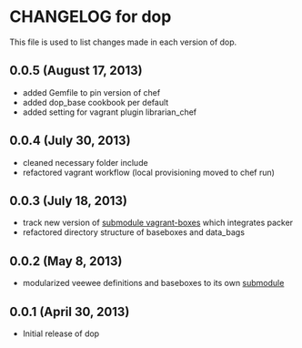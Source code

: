 # CHANGELOG for dop

This file is used to list changes made in each version of dop.

## 0.0.5 (August 17, 2013)

* added Gemfile to pin version of chef
* added dop_base cookbook per default
* added setting for vagrant plugin librarian_chef

## 0.0.4 (July 30, 2013)

* cleaned necessary folder include
* refactored vagrant workflow (local provisioning moved to chef run)

## 0.0.3 (July 18, 2013)

* track new version of [submodule vagrant-boxes](https://github.com/ffuenf/vagrant-boxes) which integrates packer
* refactored directory structure of baseboxes and data_bags

## 0.0.2 (May 8, 2013)

* modularized veewee definitions and baseboxes to its own [submodule](https://github.com/ffuenf/vagrant-boxes)

## 0.0.1 (April 30, 2013)

* Initial release of dop